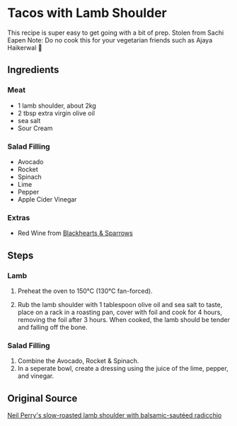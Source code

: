 # Tacos with Lamb Shoulder

This recipe is super easy to get going with a bit of prep. Stolen from Sachi Eapen
Note: Do no cook this for your vegetarian friends such as Ajaya Haikerwal 🤦

## Ingredients

### Meat
- 1 lamb shoulder, about 2kg
- 2 tbsp extra virgin olive oil
- sea salt
- Sour Cream

### Salad Filling
- Avocado
- Rocket 
- Spinach
- Lime
- Pepper
- Apple Cider Vinegar

### Extras
- Red Wine from [Blackhearts & Sparrows](https://www.blackheartsandsparrows.com.au/)

## Steps

### Lamb
1. Preheat the oven to 150°C (130°C fan-forced).

2. Rub the lamb shoulder with 1 tablespoon olive oil and sea salt to taste, place on a rack in a roasting pan, cover with foil and cook for 4 hours, removing the foil after 3 hours. When cooked, the lamb should be tender and falling off the bone.

### Salad Filling
1. Combine the Avocado, Rocket & Spinach.
2. In a seperate bowl, create a dressing using the juice of the lime, pepper, and vinegar.

## Original Source 

[Neil Perry's slow-roasted lamb shoulder with balsamic-sautéed radicchio](https://www.goodfood.com.au/recipes/neil-perrys-slowroasted-lamb-shoulder-with-balsamicsauted-radicchio-20190522-h1eo1a)
